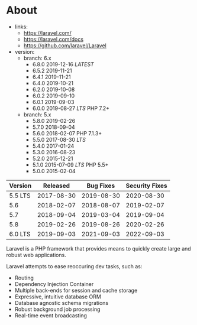 # About

- links:
  - https://laravel.com/
  - https://laravel.com/docs
  - https://github.com/laravel/Laravel
- version:
  - branch: 6.x
    - 6.8.0 2019-12-16 *LATEST*
    - 6.5.2 2019-11-21
    - 6.4.1 2019-11-21
    - 6.4.0 2019-10-21
    - 6.2.0 2019-10-08
    - 6.0.2 2019-09-10
    - 6.0.1 2019-09-03
    - 6.0.0 2019-08-27 *LTS* PHP 7.2+
  - branch: 5.x
    - 5.8.0 2019-02-26
    - 5.7.0 2018-09-04
    - 5.6.0 2018-02-07 PHP 7.1.3+
    - 5.5.0 2017-08-30 *LTS*
    - 5.4.0 2017-01-24
    - 5.3.0 2016-08-23
    - 5.2.0 2015-12-21
    - 5.1.0 2015-07-09 *LTS* PHP 5.5+
    - 5.0.0 2015-02-04


Version	| Released   | Bug Fixes  | Security Fixes
--------|------------|------------|---------------
5.5 LTS | 2017-08-30 | 2019-08-30 | 2020-08-30
5.6	    | 2018-02-07 | 2018-08-07 | 2019-02-07
5.7	    | 2018-09-04 | 2019-03-04 | 2019-09-04
5.8	    | 2019-02-26 | 2019-08-26 | 2020-02-26
6.0 LTS | 2019-09-03 | 2021-09-03 | 2022-09-03



Laravel is a PHP framework that provides means to quickly create large and robust web applications.

Laravel attempts to ease reoccuring dev tasks, such as:
* Routing
* Dependency Injection Container
* Multiple back-ends for session and cache storage
* Expressive, intuitive database ORM
* Database agnostic schema migrations
* Robust background job processing
* Real-time event broadcasting
